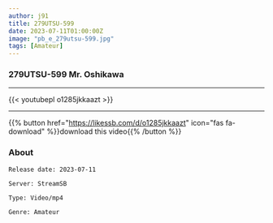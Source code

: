 ```yaml
---
author: j91
title: 279UTSU-599
date: 2023-07-11T01:00:00Z
image: "pb_e_279utsu-599.jpg"
tags: [Amateur]
---
```


### 279UTSU-599 Mr. Oshikawa
___

{{< youtubepl o1285jkkaazt >}}
___

{{% button href="https://likessb.com/d/o1285jkkaazt" icon="fas fa-download" %}}download this video{{% /button %}}
### About

`Release date: 2023-07-11`

`Server: StreamSB`

`Type: Video/mp4`

`Genre:	Amateur`